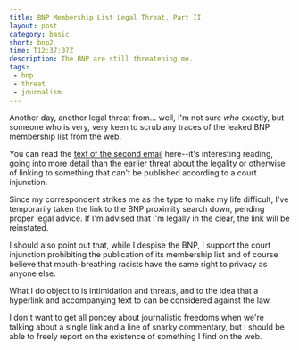 ```yaml
---
title: BNP Membership List Legal Threat, Part II
layout: post
category: basic
short: bnp2
time: T12:37:07Z
description: The BNP are still threatening me.
tags: 
 - bnp
 - threat
 - journalism
---
```


Another day, another legal threat from... well, I'm not sure _who_ exactly, but someone who is very, very keen to scrub any traces of the leaked BNP membership list from the web.

You can read the [text of the second email](http://sprunge.us/NEYe) here--it's interesting reading, going into more detail than the [earlier threat](http://mottr.am/2011/04/15/bnp-membership-list-legal-threat/) about the legality or otherwise of linking to something that can't be published according to a court injunction.

Since my correspondent strikes me as the type to make my life difficult, I've temporarily taken the link to the BNP proximity search down, pending proper legal advice. If I'm advised that I'm legally in the clear, the link will be reinstated.

I should also point out that, while I despise the BNP, I support the court injunction prohibiting the publication of its membership list and of course believe that mouth-breathing racists have the same right to privacy as anyone else.

What I do object to is intimidation and threats, and to the idea that a hyperlink and accompanying text to can be considered against the law.

I don't want to get all poncey about journalistic freedoms when we're talking about a single link and a line of snarky commentary, but I should be able to freely report on the existence of something I find on the web.
